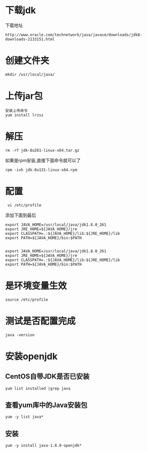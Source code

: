 # 下载jdk
下载地址
```
http://www.oracle.com/technetwork/java/javase/downloads/jdk8-downloads-2133151.html
```
# 创建文件夹
```
mkdir /usr/local/java/
```
#  上传jar包
```
安装上传命令
yum install lrzsz

```

# 解压
```
rm -rf jdk-8u261-linux-x64.tar.gz 
```

如果是rpm安装,直接下面命令就可以了

```
rpm -ivh jdk-8u131-linux-x64.rpm
```

# 配置

```
 vi /etc/profile
```
 添加下面到最后
```
export JAVA_HOME=/usr/local/java/jdk1.8.0_261
export JRE_HOME=${JAVA_HOME}/jre
export CLASSPATH=.:${JAVA_HOME}/lib:${JRE_HOME}/lib
export PATH=${JAVA_HOME}/bin:$PATH


export JAVA_HOME=/usr/local/java/jdk1.8.0_261
export JRE_HOME=${JAVA_HOME}/jre
export CLASSPATH=.:${JAVA_HOME}/lib:${JRE_HOME}/lib
export PATH=${JAVA_HOME}/bin:$PATH
```

# 是环境变量生效
```
source /etc/profile
```

# 测试是否配置完成
```
java -version
```



# 安装openjdk
## CentOS自带JDK是否已安装
```
yum list installed |grep java
```

## 查看yum库中的Java安装包
```
yum -y list java*
```

## 安装
```
yum -y install java-1.8.0-openjdk*
```

